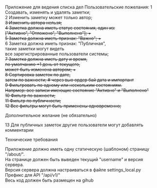 Приложение для ведения списка дел
Пользовательские пожелания:
1 Создавать, изменять и удалять заметки;  
2 Изменить заметку может только автор;  
~~3 Изменить автора нельзя;~~  
~~4 Заметка должна иметь статус состояния, один из:  
    ["Активно", "Отложено", "Выполнено"]; +~~  
~~5 Заметка должна иметь признак: "Важно"; +~~  
6 Заметка должна иметь признак: "Публичная",  
    такие заметки могут видеть  
    все зарегистрированные пользователи системы;   
~~7 Заметка должна иметь дату и время,  
    по умолчанию +1 день от текущего,  
    может быть изменена автором; +~~  
~~8 Сортировка заметок по дате,  
    затем по важности;  # через вью ордер бай дата и импортант~~  
~~9 Фильтровать по одному или нескольким состояниям.  
    Напрмер: все записи имеющие состояние "Активно" и "Выполнено"  
10 Фильтр по важности;  
11 Фильтр по публичности;~~  
~~12 Все фильтры могут быть применены одновременно;~~  

Дополнительное желание (не обязательно)  

13 Для публичных заметок другие пользователи могут добавлять комментарии  

Технические требования  

Приложение должно иметь одну статическую (шаблоном) страницу "/about/".  
На странице должен быть выведен текущий "username" и версия сервера.  
Версия сервера должна настраиваться в файле settings_local.py  
Префикс для API "/api/v1/"  
Весь код должен быть размещен на gihub  
